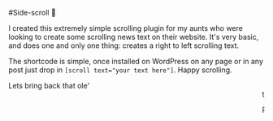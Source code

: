 #Side-scroll 📜

I created this extremely simple scrolling plugin for my aunts who
were looking to create some scrolling news text on their website.
It's very basic, and does one and only one thing: creates a right to
left scrolling text.

The shortcode is simple, once installed on WordPress on any page or in any post
just drop in  `[scroll text="your text here"]`.  Happy scrolling.

 Lets bring back that ole' <marquee> tag! (Please don't).

Potential future features:
* Left to right option
* Alter text size
* Alter text color
